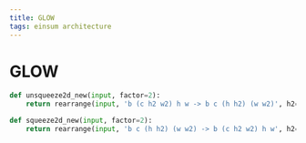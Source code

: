 ```yaml
---
title: GLOW
tags: einsum architecture 
---
```


# GLOW

```python
def unsqueeze2d_new(input, factor=2):
    return rearrange(input, 'b (c h2 w2) h w -> b c (h h2) (w w2)', h2=factor, w2=factor)

def squeeze2d_new(input, factor=2):
    return rearrange(input, 'b c (h h2) (w w2) -> b (c h2 w2) h w', h2=factor, w2=factor)
```




































































